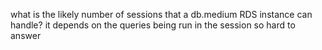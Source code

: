 
what is the likely number of sessions that a db.medium RDS instance can handle?
    it depends on the queries being run in the session so hard to answer
